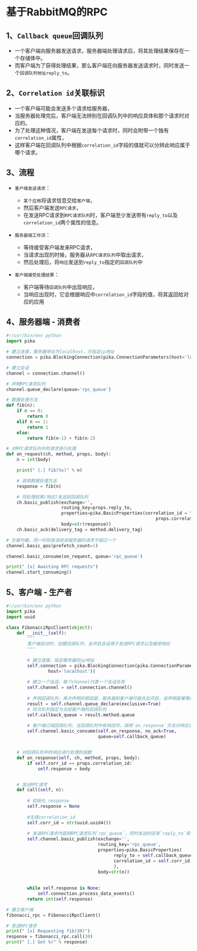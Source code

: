 # 基于RabbitMQ的RPC

## 1、`Callback queue`回调队列
- 一个客户端向服务器发送请求，服务器端处理请求后，将其处理结果保存在一个存储体中。
- 而客户端为了获得处理结果，那么客户端在向服务器发送请求时，同时发送一个`回调队列地址reply_to`。

## 2、`Correlation id`关联标识
- 一个客户端可能会发送多个请求给服务器，
- 当服务器处理完后，客户端无法辨别在回调队列中的响应具体和那个请求时对应的。
- 为了处理这种情况，客户端在发送每个请求时，同时会附带一个独有`correlation_id`属性，
- 这样客户端在回调队列中根据`correlation_id`字段的值就可以分辨此响应属于哪个请求。

## 3、流程
- `客户端发送请求`：
    - `某个应用`将请求信息交给`客户端`，
    - 然后客户端发送`RPC请求`，
    - 在发送RPC请求到`RPC请求队列`时，客户端至少发送带有`reply_to`以及`correlation_id`两个属性的信息。

- `服务器端工作流`： 
    - 等待接受客户端发来RPC请求，
    - 当请求出现的时候，服务器从`RPC请求队列`中取出请求，
    - 然后处理后，将`响应`发送到`reply_to`指定的`回调队列`中

- `客户端接受处理结果`： 
    - 客户端等待`回调队列`中出现响应，
    - 当响应出现时，它会根据响应中`correlation_id`字段的值，将其返回给对应的应用


## 4、服务器端 - 消费者
```python
#!/usr/bin/env python
import pika

# 建立连接，服务器地址为localhost，可指定ip地址
connection = pika.BlockingConnection(pika.ConnectionParameters(host='localhost'))

# 建立会话
channel = connection.channel()

# 声明RPC请求队列
channel.queue_declare(queue='rpc_queue')

# 数据处理方法
def fib(n):
    if n == 0:
        return 0
    elif n == 1:
        return 1
    else:
        return fib(n-1) + fib(n-2)

# 对RPC请求队列中的请求进行处理
def on_request(ch, method, props, body):
    n = int(body)

    print(" [.] fib(%s)" % n)

    # 调用数据处理方法
    response = fib(n)

    # 将处理结果(响应)发送到回调队列
    ch.basic_publish(exchange='',
                     routing_key=props.reply_to,
                     properties=pika.BasicProperties(correlation_id = \
                                                         props.correlation_id),
                     body=str(response))
    ch.basic_ack(delivery_tag = method.delivery_tag)

# 负载均衡，同一时刻发送给该服务器的请求不超过一个
channel.basic_qos(prefetch_count=1)

channel.basic_consume(on_request, queue='rpc_queue')

print(" [x] Awaiting RPC requests")
channel.start_consuming()
```

## 5、客户端 - 生产者
```python
#!/usr/bin/env python
import pika
import uuid

class FibonacciRpcClient(object):
    def __init__(self):
        """
        客户端启动时，创建回调队列，会开启会话用于发送RPC请求以及接受响应
        """
        
        # 建立连接，指定服务器的ip地址
        self.connection = pika.BlockingConnection(pika.ConnectionParameters(
                host='localhost'))
                
        # 建立一个会话，每个channel代表一个会话任务
        self.channel = self.connection.channel()
        
        # 声明回调队列，再次声明的原因是，服务器和客户端可能先后开启，该声明是幂等的，多次声明，但只生效一次
        result = self.channel.queue_declare(exclusive=True)
        # 将次队列指定为当前客户端的回调队列
        self.callback_queue = result.method.queue
        
        # 客户端订阅回调队列，当回调队列中有响应时，调用`on_response`方法对响应进行处理; 
        self.channel.basic_consume(self.on_response, no_ack=True,
                                   queue=self.callback_queue)


    # 对回调队列中的响应进行处理的函数
    def on_response(self, ch, method, props, body):
        if self.corr_id == props.correlation_id:
            self.response = body


    # 发出RPC请求
    def call(self, n):
    
        # 初始化 response
        self.response = None
        
        #生成correlation_id 
        self.corr_id = str(uuid.uuid4())
        
        # 发送RPC请求内容到RPC请求队列`rpc_queue`，同时发送的还有`reply_to`和`correlation_id`
        self.channel.basic_publish(exchange='',
                                   routing_key='rpc_queue',
                                   properties=pika.BasicProperties(
                                         reply_to = self.callback_queue,
                                         correlation_id = self.corr_id,
                                         ),
                                   body=str(n))
                                   
        
        while self.response is None:
            self.connection.process_data_events()
        return int(self.response)

# 建立客户端
fibonacci_rpc = FibonacciRpcClient()

# 发送RPC请求
print(" [x] Requesting fib(30)")
response = fibonacci_rpc.call(30)
print(" [.] Got %r" % response)
```